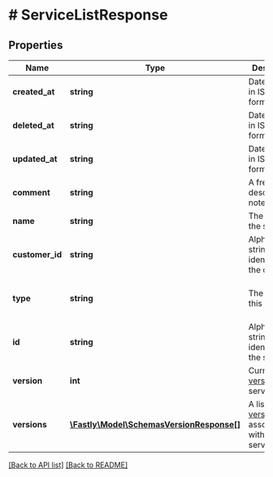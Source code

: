 # # ServiceListResponse

## Properties

Name | Type | Description | Notes
------------ | ------------- | ------------- | -------------
**created_at** | **string** | Date and time in ISO 8601 format. | [optional] [readonly] 
**deleted_at** | **string** | Date and time in ISO 8601 format. | [optional] [readonly] 
**updated_at** | **string** | Date and time in ISO 8601 format. | [optional] [readonly] 
**comment** | **string** | A freeform descriptive note. | [optional] 
**name** | **string** | The name of the service. | [optional] 
**customer_id** | **string** | Alphanumeric string identifying the customer. | [optional] [readonly] 
**type** | **string** | The type of this service. | [optional]  [one of: 'vcl', 'wasm']
**id** | **string** | Alphanumeric string identifying the service. | [optional] [readonly] 
**version** | **int** | Current [version](/reference/api/services/version/) of the service. | [optional] 
**versions** | [**\Fastly\Model\SchemasVersionResponse[]**](SchemasVersionResponse.md) | A list of [versions](/reference/api/services/version/) associated with the service. | [optional] 


[[Back to API list]](../../README.md#endpoints) [[Back to README]](../../README.md)
